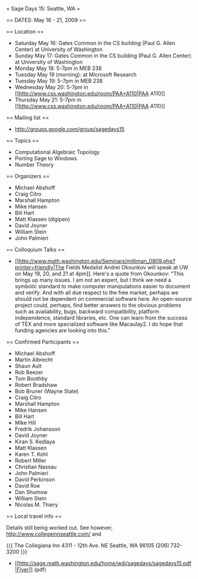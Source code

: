 = Sage Days 15: Seattle, WA =

== DATES: May 16 - 21, 2009 ==

== Location ==
 * Saturday May 16: Gates Common in the CS building (Paul G. Allen Center) at University of Washington
 * Sunday May 17: Gates Common in the CS building (Paul G. Allen Center) at University of Washington
 * Monday May 18: 5-7pm in MEB 238
 * Tuesday May 19 (morning): at Microsoft Research
 * Tuesday May 19: 5-7pm in MEB 238
 * Wednesday May 20: 5-7pm in [[http://www.css.washington.edu/room/PAA+A110|PAA A110]]
 * Thursday May 21: 5-7pm in [[http://www.css.washington.edu/room/PAA+A110|PAA A110]]


== Mailing list ==
 * http://groups.google.com/group/sagedays15

== Topics ==
 * Computational Algebraic Topology
 * Porting Sage to Windows
 * Number Theory

== Organizers ==
 * Michael Abshoff
 * Craig Citro
 * Marshall Hampton
 * Mike Hansen
 * Bill Hart
 * Matt Klassen (digipen)
 * David Joyner
 * William Stein
 * John Palmieri

== Colloquium Talks ==
 * [[http://www.math.washington.edu/Seminars/milliman_0809.php?printer=friendly|The Fields Medalist Andrei Okounkov will speak at UW on May 19, 20, and 21 at 4pm]].   Here's a quote from Okounkov: "This brings up many issues. I am not an expert, but I think we need a symbolic standard to make computer manipulations easier to document and verify. And with all due respect to the free market, perhaps we should not be dependent on commercial software here. An open-source project could, perhaps, find better answers to the obvious problems such as availability, bugs, backward compatibility, platform independence, standard libraries, etc. One can learn from the success of TEX and more specialized software like Macaulay2. I do hope that funding agencies are looking into this."

== Confirmed Participants ==

 * Michael Abshoff
 * Martin Albrecht
 * Shaun Ault
 * Rob Beezer
 * Tom Boothby
 * Robert Bradshaw
 * Bob Bruner (Wayne State)
 * Craig Citro
 * Marshall Hampton
 * Mike Hansen
 * Bill Hart
 * Mike Hill
 * Fredrik Johansson
 * David Joyner
 * Kiran S. Kedlaya
 * Matt Klassen
 * Karen T. Kohl
 * Robert Miller
 * Christian Nassau
 * John Palmieri
 * David Perkinson
 * David Roe
 * Dan Shumow
 * William Stein
 * Nicolas M. Thiery

== Local travel info ==

Details still being worked out. See however, http://www.collegeinnseattle.com/ and

{{{
    The Collegiana Inn
    4311 - 12th Ave. NE
    Seattle, WA 98105
    (206) 732-3200
}}}

 * [[http://sage.math.washington.edu/home/wdj/sagedays/sagedays15.pdf|Flyer]] (pdf)
